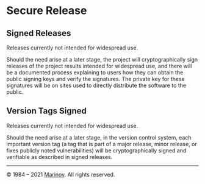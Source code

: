 # Secure Release

## Signed Releases

Releases currently not intended for widespread use.

Should the need arise at a later stage, the project will cryptographically sign releases of the project results intended for widespread use, and there will be a documented process explaining to users how they can obtain the public signing keys and verify the signatures. The private key for these signatures will be on sites used to directly distribute the software to the public.

## Version Tags Signed

Releases currently not intended for widespread use.

Should the need arise at a later stage, in the version control system, each important version tag (a tag that is part of a major release, minor release, or fixes publicly noted vulnerabilities) will be cryptographically signed and verifiable as described in signed releases.

---

© 1984 – 2021 [Marinov](http://marinov.ml "Marinov"). All rights reserved.
